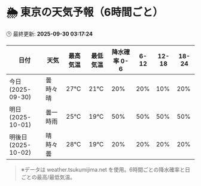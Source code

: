 # 🌦️ 東京の天気予報（6時間ごと）

🕒 最終更新: **2025-09-30 03:17:24**

| 日付 | 天気 | 最高気温 | 最低気温 | 降水確率 0-6 | 6-12 | 12-18 | 18-24 |
|------|------|----------|----------|------------|------|------|------|
| 今日 (2025-09-30) | 曇時々晴 | 27℃ | 21℃ | 20% | 20% | 10% | 20% |
| 明日 (2025-10-01) | 曇一時雨 | 25℃ | 19℃ | 50% | 50% | 50% | 50% |
| 明後日 (2025-10-02) | 晴時々曇 | 28℃ | 19℃ | 20% | 20% | 20% | 20% |

> ※データは weather.tsukumijima.net を使用。6時間ごとの降水確率と日ごとの最高/最低気温。